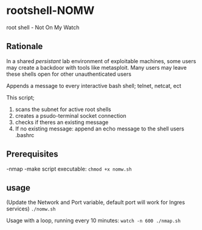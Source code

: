 # rootshell-NOMW
root shell - Not On My Watch

## Rationale
In a shared *persistant* lab environment of exploitable machines, some users may create a backdoor with tools like metasploit. 
Many users may leave these shells open for other unauthenticated users

Appends a message to every interactive bash shell; telnet, netcat, ect

This script;
  1. scans the subnet for active root shells
  2. creates a psudo-terminal socket connection
  3. checks if theres an existing message
  4. If no existing message: append an echo message to the shell users .bashrc 
  
  
## Prerequisites
-nmap
-make script executable:
  `chmod +x nomw.sh`

## usage
(Update the Network and Port variable, default port will work for Ingres services)
`./nomw.sh`

Usage with a loop, running every 10 minutes:
  `watch -n 600 ./nmap.sh`
